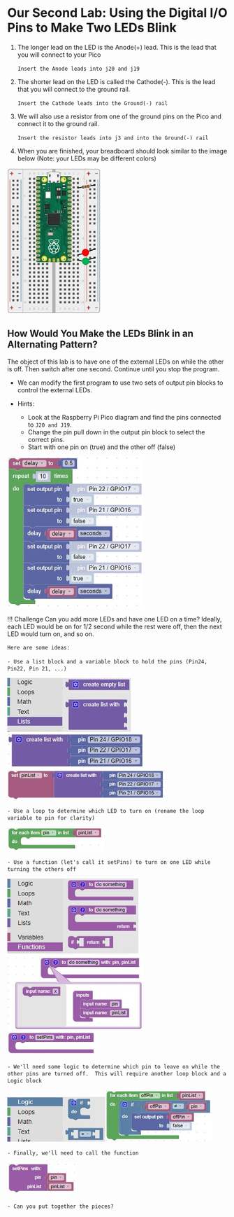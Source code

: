 # Our Second Lab: Using the Digital I/O Pins to Make Two LEDs Blink

1. The longer lead on the LED is the Anode(+) lead.  This is the lead that you will connect to your Pico

    ```Insert the Anode leads into j20 and j19```

1. The shorter lead on the LED is called the Cathode(-).  This is the lead that you will connect to the ground rail.

    ```Insert the Cathode leads into the Ground(-) rail```

1. We will also use a resistor from one of the ground pins on the Pico and connect it to the ground rail.

    ```Insert the resistor leads into j3 and into the Ground(-) rail``` 

1. When you are finished, your breadboard should look similar to the image below (Note: your LEDs may be different colors)

![Lab 2](./img/lab2.jpg)

## How Would You Make the LEDs Blink in an Alternating Pattern?

The object of this lab is to have one of the external LEDs on while the other is off.  Then switch after one second.  Continue until you stop the program.

- We can modify the first program to use two sets of output pin blocks to control the external LEDs.  

- Hints: 
    - Look at the Raspberry Pi Pico diagram and find the pins connected to ```J20 and J19```.
    - Change the pin pull down in the output pin block to select the correct pins.
    - Start with one pin on (true) and the other off (false)

![alternating blink](./img/alternateBlink.jpg)

!!! Challenge
    Can you add more LEDs and have one LED on a time?  Ideally, each LED would be on for 1/2 second while the rest were off, then the next LED would turn on, and so on.
    
    Here are some ideas:

    - Use a list block and a variable block to hold the pins (Pin24, Pin22, Pin 21, ...)

![select list](./img/selectList.jpg)![add pins to list](./img/addPins.jpg)![pin list variable](./img/pinList.jpg)

    - Use a loop to determine which LED to turn on (rename the loop variable to pin for clarity)

![pins in a loop](./img/pinListLoop.jpg)

    - Use a function (let's call it setPins) to turn on one LED while turning the others off

![create a function](./img/createFunction.jpg)![add inputs](./img/addVariablesToFunction.jpg)![named function](./img/setPins.jpg)

    - We'll need some logic to determine which pin to leave on while the other pins are turned off.  This will require another loop block and a Logic block

![if block](./img/ifLogic.jpg)![turn off pins](./img/offPins.jpg)

    - Finally, we'll need to call the function

![calling setPins function](./img/setPinsCall.jpg)

    - Can you put together the pieces?
    